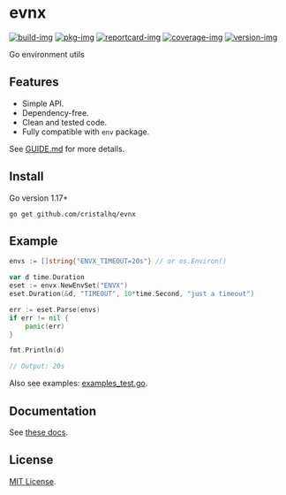 # evnx

[![build-img]][build-url]
[![pkg-img]][pkg-url]
[![reportcard-img]][reportcard-url]
[![coverage-img]][coverage-url]
[![version-img]][version-url]

Go environment utils

## Features

* Simple API.
* Dependency-free.
* Clean and tested code.
* Fully compatible with `env` package.

See [GUIDE.md](https://github.com/cristalhq/evnx/blob/main/GUIDE.md) for more details.

## Install

Go version 1.17+

```
go get github.com/cristalhq/evnx
```

## Example

```go
envs := []string{"ENVX_TIMEOUT=20s"} // or os.Environ()

var d time.Duration
eset := envx.NewEnvSet("ENVX")
eset.Duration(&d, "TIMEOUT", 10*time.Second, "just a timeout")

err := eset.Parse(envs)
if err != nil {
	panic(err)
}

fmt.Println(d)

// Output: 20s
```

Also see examples: [examples_test.go](https://github.com/cristalhq/evnx/blob/main/example_test.go).

## Documentation

See [these docs][pkg-url].

## License

[MIT License](LICENSE).

[build-img]: https://github.com/cristalhq/evnx/workflows/build/badge.svg
[build-url]: https://github.com/cristalhq/evnx/actions
[pkg-img]: https://pkg.go.dev/badge/cristalhq/evnx
[pkg-url]: https://pkg.go.dev/github.com/cristalhq/evnx
[reportcard-img]: https://goreportcard.com/badge/cristalhq/evnx
[reportcard-url]: https://goreportcard.com/report/cristalhq/evnx
[coverage-img]: https://codecov.io/gh/cristalhq/evnx/branch/main/graph/badge.svg
[coverage-url]: https://codecov.io/gh/cristalhq/evnx
[version-img]: https://img.shields.io/github/v/release/cristalhq/evnx
[version-url]: https://github.com/cristalhq/evnx/releases
